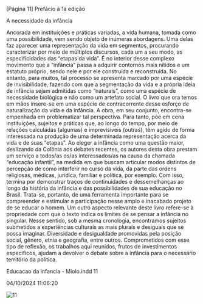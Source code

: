 [Página 11]
Prefácio à 1a edição

A necessidade da infância

Ancorada em instituições e práticas variadas, a vida humana, tomada
como uma possibilidade, vem sendo objeto de inúmeras abordagens.
Uma delas faz aparecer uma representação da vida em segmentos,
procurando caracterizar por meio de múltiplos discursos, cada um a
seu modo, as especificidades das “etapas da vida”. É no interior desse
complexo movimento que a “infância” passa a adquirir contornos mais
nítidos e um estatuto próprio, sendo nele e por ele construída e reconstruída. No entanto, para muitos, tal processo se apresenta marcado por
uma espécie de invisibilidade, fazendo com que a segmentação da vida
e a própria ideia de infância sejam admitidas como “naturais”, como
uma espécie de necessidade biológica e não como um artefato social.
O livro que ora temos em mãos insere-se em uma espécie de contracorrente desse esforço de naturalização da vida e da infância. A
obra, em seu conjunto, encontra-se empenhada em problematizar tal
perspectiva. Para tanto, põe em cena instituições, sujeitos e práticas
que, ao longo do tempo, por meio de relações calculadas (algumas) e
imprevisíveis (outras), têm agido de forma interessada na produção
de uma determinada representação acerca da vida e de suas “etapas”.
Ao eleger a infância como uma questão maior, deslizando da
Colônia aos debates recentes, os autores desta obra prestam um serviço a todos/as os/as interessados/as na causa da chamada “educação
infantil”, na medida em que buscam articular modos distintos de percepção de como interferir no curso da vida, da parte das ordens religiosas, médicas, jurídica, familiar e política, por exemplo. Com isso,
termina por demonstrar traços de continuidades e dessemelhanças ao
longo da história da infância e das possibilidades de sua educação no
Brasil. Trata-se, portanto, de uma ferramenta importante para se compreender e estimular a participação nesse amplo e inacabado projeto
de se educar o homem.
Um outro aspecto relevante deste livro refere-se à propriedade
com que o texto indica os limites de se pensar a infância no singular.
Nesse sentido, sob a mesma cronologia, encontramos sujeitos submetidos a experiências culturais as mais plurais e desiguais que se possa
imaginar. Diversidade e desigualdade promovidas pela posição social,
gênero, etnia e geografia, entre outros. Comprometidos com esse tipo
de reflexão, os trabalhos aqui reunidos, frutos de investimentos específicos, ajudam a devolver o debate sobre a infância para o necessário
território da política.


Educacao da infancia - Miolo.indd 11

04/10/2024 11:06:20

![11](./img/page_11-01.jpg)

